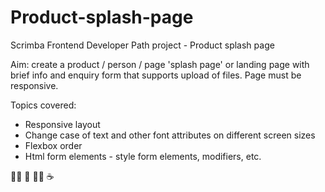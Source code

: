# Product-splash-page
Scrimba Frontend Developer Path project - Product splash page

Aim: create a product / person / page 'splash page' or landing page with brief info and enquiry form that supports upload of files. 
Page must be responsive.

Topics covered:
- Responsive layout
- Change case of text and other font attributes on different screen sizes
- Flexbox order
- Html form elements - style form elements, modifiers, etc.

👩‍💻 🥷 😵‍💫 ☕
